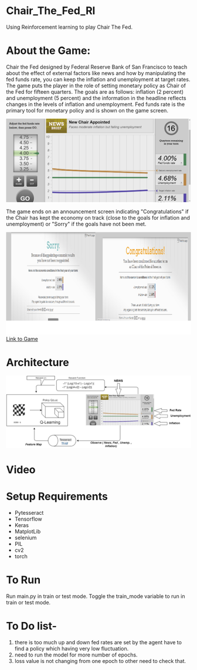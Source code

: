 # Chair_The_Fed_Rl

Using Reinforcement learning to play Chair The Fed.

# About the Game:
Chair the Fed designed by Federal Reserve Bank of San Francisco to teach about the effect of external factors like news and how by manipulating the fed funds rate, you can keep the inflation and unemployment at target rates.
The game puts the player in the role of setting monetary policy as Chair of the Fed for fifteen quarters. The goals are as follows:
inflation (2 percent) and unemployment (5 percent) and the information in the headline reflects changes in the levels of inflation and unemployment. Fed funds rate is the primary tool for monetary policy and is shown on the game screen.

![alt text](https://github.com/lucky630/Chair_The_Fed_Rl/blob/master/record/hh0.PNG)

The game ends on an announcement screen indicating "Congratulations" if the Chair has kept the economy on track (close to the goals for inflation and unemployment) or "Sorry" if the goals have not been met.

![alt text](https://github.com/lucky630/Chair_The_Fed_Rl/blob/master/record/both.png)
[Link to Game](https://sffed-education.org/chairthefed/WebGamePlay.html)

# Architecture

![alt text](https://github.com/lucky630/Chair_The_Fed_Rl/blob/master/record/arch_diag.jpg)

# Video

# Setup Requirements
- Pytesseract
- Tensorflow
- Keras
- MatplotLib
- selenium
- PIL
- cv2
- torch

# To Run
Run main.py in train or test mode. Toggle the train_mode variable to run in train or test mode.

# To Do list-
1. there is too much up and down fed rates are set by the agent have to find a policy which having very low fluctuation.
2. need to run the model for more number of epochs.
3. loss value is not changing from one epoch to other need to check that.
